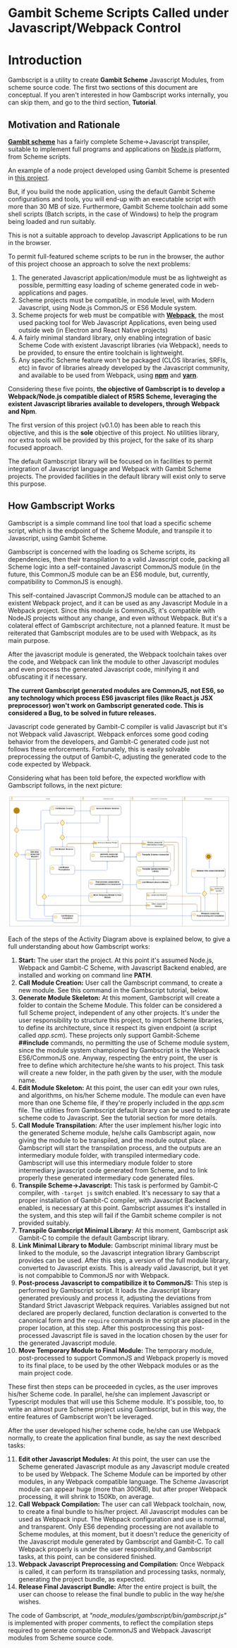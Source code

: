 # Gambit Scheme Scripts Called under Javascript/Webpack Control

# Introduction

Gambscript is a utility to create **Gambit Scheme** Javascript Modules, from scheme source code. The first two sections of this document are conceptual. If you aren't interested in how Gambscript works internally, you can skip them, and go to the third section, **Tutorial**.

## Motivation and Rationale

[**Gambit scheme**](https://github.com/gambit/gambit) has a fairly complete Scheme->Javascript transpiler, suitable to implement full programs and applications on [Node.js](https://nodejs.org) platform, from Scheme scripts.

An example of a node project developed using Gambit Scheme is presented in [this project](https://github.com/ultraschemer/gambit-node-script-template).

But, if you build the node application, using the default Gambit Scheme configurations and tools, you will end-up with an executable script with more than 30 MB of size. Furthermore, Gambit Scheme toolchain add some shell scripts (Batch scripts, in the case of Windows) to help the program being loaded and run suitably.

This is not a suitable approach to develop Javascript Applications to be run in the browser.

To permit full-featured scheme scripts to be run in the browser, the author of this project choose an approach to solve the next problems:

1. The generated Javascript application/module must be as lightweight as possible, permitting easy loading of scheme generated code in web-applications and pages.
2. Scheme projects must be compatible, in module level, with Modern Javascript, using Node.js CommonJS or ES6 Module system.
3. Scheme projects for web must be compatible with [**Webpack**](https://webpack.js.org/), the most used packing tool for Web Javascript Applications, even being used outside web (in Electron and React Native projects)
4. A fairly minimal standard library, only enabling integration of basic Scheme Code with existent Javascript libraries (via Webpack), needs to be provided, to ensure the entire toolchain is lightweight.
5. Any specific Scheme feature won't be packaged (CLOS libraries, SRFIs, etc) in favor of libraries already developed by the Javascript community, and available to be used from Webpack, using [**npm**](https://www.npmjs.com/) and [**yarn**](https://yarnpkg.com/).

Considering these five points, **the objective of Gambscript is to develop a Webpack/Node.js compatible dialect of R5RS Scheme, leveraging the existent Javascript libraries available to developers, through Webpack and Npm**.

The first version of this project (v0.1.0) has been able to reach this objective, and this is the **sole** objective of this project. No utilities library, nor extra tools will be provided by this project, for the sake of its sharp focused approach.

The default Gambscript library will be focused on in facilities to permit integration of Javascript language and Webpack with Gambit Scheme projects. The provided facilities in the default library will exist only to serve this purpose.

## How Gambscript Works

Gambscript is a simple command line tool that load a specific scheme script, which is the endpoint of the Scheme Module, and transpile it to Javascript, using Gambit Scheme.

Gambscript is concerned with the loading os Scheme scripts, its dependencies, then their transpilation to a valid Javascript code, packing all Scheme logic into a self-contained Javascript CommonJS module (in the future, this CommonJS module can be an ES6 module, but, currently, compatibility to CommonJS is enough).

This self-contained Javascript CommonJS module can be attached to an existent Webpack project, and it can be used as any Javascript Module in a Webpack project. Since this module is CommonJS, it's compatible with NodeJS projects without any change, and even without Webpack. But it's a colateral effect of Gambscript architecture, not a planned feature. It must be reiterated that Gambscript modules are to be used with Webpack, as its main purpose.

After the javascript module is generated, the Webpack toolchain takes over the code, and Webpack can link the module to other Javascript modules and even process the generated Javascript code, minifying it and obfuscating it if necessary.

**The current Gambscript generated modules are CommonJS, not ES6, so any technology which process ES6 javascript files (like React.js JSX preprocessor) won't work on Gambscript generated code. This is considered a Bug, to be solved in future releases.**

Javascript code generated by Gambit-C compiler is valid Javascript but it's not Webpack valid Javascript. Webpack enforces some good coding behavior from the developers, and Gambit-C generated code just not follows these enforcements. Fortunately, this is easily solvable preprocessing the output of Gambit-C, adjusting the generated code to the code expected by Webpack.

Considering what has been told before, the expected workflow with Gambscript follows, in the next picture:

![Gambscript Workflow](Gambscript-workflow.png)

Each of the steps of the Activity Diagram above is explained below, to give a full understanding about how Gambscript works:

1. **Start:** The user start the project. At this point it's assumed Node.js, Webpack and Gambit-C Scheme, with Javascript Backend enabled, are installed and working on command line **PATH**.
2. **Call Module Creation:** User call the Gambscript command, to create a new module. See this command in the Gambscript tutorial, below.
3. **Generate Module Skeleton:** At this moment, Gambscript will create a folder to contain the Scheme Module. This folder can be considered a full Scheme project, independent of any other projects. It's under the user responsibility to structure this project, to import Scheme libraries, to define its architecture, since it respect its given endpoint (a script called _app.scm_). These projects only support Gambit-Scheme **##include** commands, no permitting the use of Scheme module system, since the module system championed by Gambscript is the Webpack ES6/CommonJS one. Anyway, respecting the entry point, the user is free to define which architecture he/she wants to his project. This task will create a new folder, in the path given by the user, with the module name.
4. **Edit Module Skeleton:** At this point, the user can edit your own rules, and algorithms, on his/her Scheme module. The module can even have more than one Scheme file, if they're properly included in the _app.scm_ file. The utilities from Gambscript default library can be used to integrate scheme code to Javascript. See the tutorial section for more details.
5. **Call Module Transpilation:** After the user implement his/her logic into the generated Scheme module, he/she calls Gambscript again, now giving the module to be transpiled, and the module output place. Gambscript will start the transpilation process, and the outputs are an intermediary module folder, with transpiled intermediary code. Gambscript will use this intermediary module folder to store intermediary javascript code generated from Scheme, and to link properly these generated intermediary code generated files.
6. **Transpile Scheme->Javascript:** This task is performed by Gambit-C compiler, with `-target js` switch enabled. It's necessary to say that a proper installation of Gambit-C compiler, with Javascript Backend enabled, is necessary at this point. Gambscript assumes it's installed in the system, and this step will fail if the Gambit scheme compiler is not provided suitably.
7. **Transpile Gambscript Minimal Library:** At this moment, Gambscript ask Gambit-C to compile the default Gambscript library.
8. **Link Minimal Library to Module:** Gambscript minimal library must be linked to the module, so the Javascript integration library Gambscript provides can be used. After this step, a version of the full module library, converted to Javascript exists. This is already valid Javascript, but it yet is not compabible to CommonJS nor with Webpack.
9. **Post-process Javascript to compatibilize it to CommonJS:** This step is performed by Gambscript script. It loads the Javascript library generated previously and process it, adjusting the deviations from Standard Strict Javascript Webpack requires. Variables assigned but not declared are properly declared, function declaration is converted to the canonical form and the `require` commands in the script are placed in the proper location, at this step. After this postprocessing this post-processed Javascript file is saved in the location chosen by the user for the generated Javascript module.
10. **Move Temporary Module to Final Module:** The temporary module, post-processed to support CommonJS and Webpack properly is moved to its final place, to be used by the other Webpack modules or as the main project code.

These first then steps can be proceeded in cycles, as the user improves his/her Scheme code. In parallel, he/she can implement Javascript or Typescript modules that will use this Scheme module. It's possible, too, to write an almost pure Scheme project using Gambscript, but in this way, the entire features of Gambscript won't be leveraged.

After the user developed his/her scheme code, he/she can use Webpack normally, to create the application final bundle, as say the next described tasks:

11. **Edit other Javascript Modules:** At this point, the user can use the Scheme generated Javascript module as any Javascript module created to be used by Webpack. The Scheme Module can be imported by other modules, in any Webpack compatible language. The Scheme Javascript module can appear huge (more than 300KB), but after proper Webpack processing, it will shrink to 150Kb, on average.
12. **Call Webpack Compilation:** The user can call Webpack toolchain, now, to create a final bundle to his/her project. All Javascript modules can be used as Webpack input. The Webpack configuration and use is normal, and transparent. Only ES6 depending processing are not available to Scheme modules, at this moment, but it doesn't reduce the genericity of the Javascript module generated by Gambscript and Gambit-C. To call Webpack properly is under the user responsibility,and Gambscript tasks, at this point, can be considered finished.
13. **Webpack Javascript Preprocessing and Compilation:** Once Webpack is called, it can perform its transpilation and processing tasks, normaly, generating the project bundle, as expected.
14. **Release Final Javascript Bundle:** After the entire project is built, the user can choose to release the final bundle to public in the way he/she wishes.

The code of Gambscript, at _"node_modules/gambscript/bin/gambscript.js"_ is implemented with proper comments, to reflect the compilation steps required to generate compatible CommonJS and Webpack Javascript modules from Scheme source code.
